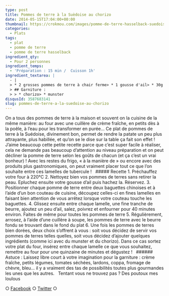 ```yaml
---
type: post
title: Pommes de terre à la Suèdoise au chorizo
date: 2014-05-15T17:04:00+00:00
thumbnail: https://crokmou.com/images/pomme-de-terre-hasselback-suedoise.jpg
categories: 
  - Plats
tags: 
  - plat
  - pomme de terre
  - pomme de terre hasselback
ingredient_qty: 
  - Pour 2 personnes
ingredient_temps: 
  - 'Préparation : 15 min /  Cuisson 1h'
ingredient_textarea: |
  - |
  > * 2 grosses pommes de terre à chair ferme> * 1 gousse d'ail> * 30g de beurre doux ou demi-sel> * poivre
  > ## Garniture :
  > > * chorizo> * munster
disqusId: 3587683141
slug: pommes-de-terre-a-la-suedoise-au-chorizo
---
```


On a tous des pommes de terre à la maison et souvent on la cuisine de la même manière: au four avec une cuillère de crème fraîche, en petits dès à la poêle, à l’eau pour les transformer en purée… Ce plat de pommes de terre à la Suédoise, divinement bon, permet de rendre la patate un peu plus attrayante, plus habillée, et qu’on se le dise sur la table ça fait son effet ! J’aime beaucoup cette petite recette parce que c’est super facile à réaliser, cela ne demande pas beaucoup d’attention au niveau préparation et on peut décliner la pomme de terre selon les goûts de chacun (et ça c’est un vrai bonheur) ! Avec les restes du frigo, « à la manière de » ou encore avec des produits plus gastronomiques, on peut vraiment placer tout ce que l’on souhaite entre ces lamelles de tubercule !   ##### Recette 1\. Préchauffez votre four à 220°C 2\. Nettoyez bien vos pommes de terres sans retirer la peau. Epluchez ensuite votre gousse d’ail puis hachez la. Réservez. 3\. Positionner chaque pomme de terre entre deux baguettes chinoises et à l’aide d’un bon couteau de cuisine, découpez celles-ci en fines lamelles en faisant bien attention de vous arrêtez lorsque votre couteau touche les baguettes. 4\. Glissez ensuite entre chaque lamelle, une fine tranche de beurre, ajoutez un peu d’ail, salez, poivrez et enfourner pour 40 minutes environ. Faites de même pour toutes les pommes de terre 5\. Régulièrement, arrosez, à l’aide d’une cuillère à soupe, les pommes de terre avec le beurre fondu se trouvant dans le fond du plat 6\. Une fois les pommes de terres bien dorées, deux choix s’offrent à vous : soit vous décidez de servir vos pommes de terres telles quelles, soit vous décidez d’ajouter quelques ingrédients (comme ici avec du munster et du chorizo). Dans ce cas sortez votre plat du four, insérez entre chaque lamelle ce que vous souhaitez, remettre au four pour une quinzaine de minutes et dégustez !   ###### Astuce : Laissez libre court à votre imagination pour la garniture : crème fraîche, petits légumes, tomates séchées, lardons, coppa, fromage de chèvre, bleu… il y a vraiment des tas de possibilités toutes plus gourmandes les unes que les autres.   Tentant vous ne trouvez pas ? Des poutoux mes loulous  

○ [Facebook](https://www.facebook.com/crokmou.blog) ○ [Twitter](https://twitter.com/Crokmou) ○